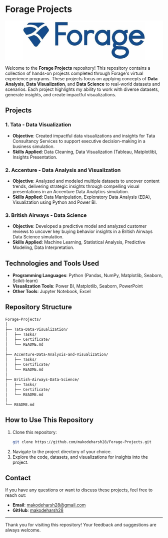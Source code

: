  # Forage Projects

![Forage Projects](./banner.jpg "Forage Projects Banner")

Welcome to the **Forage Projects** repository! This repository contains a collection of hands-on projects completed through Forage's virtual experience programs. These projects focus on applying concepts of **Data Analysis**, **Data Visualization**, and **Data Science** to real-world datasets and scenarios. Each project highlights my ability to work with diverse datasets, generate insights, and create impactful visualizations.

## Projects

### 1. Tata - Data Visualization
- **Objective**: Created impactful data visualizations and insights for Tata Consultancy Services to support executive decision-making in a business simulation.
- **Skills Applied**: Data Cleaning, Data Visualization (Tableau, Matplotlib), Insights Presentation.

### 2. Accenture - Data Analysis and Visualization
- **Objective**: Analyzed and modeled multiple datasets to uncover content trends, delivering strategic insights through compelling visual presentations in an Accenture Data Analytics simulation.
- **Skills Applied**: Data Manipulation, Exploratory Data Analysis (EDA), Visualization using Python and Power BI.

### 3. British Airways - Data Science
- **Objective**: Developed a predictive model and analyzed customer reviews to uncover key buying behavior insights in a British Airways Data Science simulation.
- **Skills Applied**: Machine Learning, Statistical Analysis, Predictive Modeling, Data Interpretation.

## Technologies and Tools Used
- **Programming Languages**: Python (Pandas, NumPy, Matplotlib, Seaborn, Scikit-learn)
- **Visualization Tools**: Power BI, Matplotlib, Seaborn, PowerPoint
- **Other Tools**: Jupyter Notebook, Excel

## Repository Structure
```
Forage-Projects/
│
├── Tata-Data-Visualization/
│   ├── Tasks/
│   ├── Certificate/
│   └── README.md
│
├── Accenture-Data-Analysis-and-Visualization/
│   ├── Tasks/
│   ├── Certificate/
│   └── README.md
│
├── British-Airways-Data-Science/
│   ├── Tasks/
│   ├── Certificate/
│   └── README.md
│
└── README.md
```

## How to Use This Repository
1. Clone this repository:
   ```bash
   git clone https://github.com/makodeharsh28/Forage-Projects.git
   ```
2. Navigate to the project directory of your choice.
3. Explore the code, datasets, and visualizations for insights into the project.

## Contact
If you have any questions or want to discuss these projects, feel free to reach out:
- **Email**: makodeharsh28@gmail.com
- **GitHub**: [makodeharsh28](https://github.com/makodeharsh28)

---
Thank you for visiting this repository! Your feedback and suggestions are always welcome.
